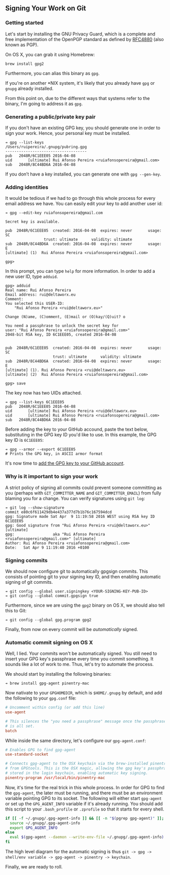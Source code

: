 ## Signing Your Work on Git

### Getting started

Let's start by installing the GNU Privacy Guard, which is a complete and free
implementation of the OpenPGP standard as defined by [RFC4880][1] (also known as
PGP).

On OS X, you can grab it using Homebrew:

    brew install gpg2

Furthermore, you can alias this binary as `gpg`.

If you're on another *NIX system, it's likely that you already have `gpg` or
`gnupg` already installed.

[1]: http://www.ietf.org/rfc/rfc4880.txt

From this point on, due to the different ways that systems refer to the binary,
I'm going to address it as `gpg`.

### Generating a public/private key pair

If you don't have an existing GPG key, you should generate one in order to sign
your work. Hence, your personal key must be installed.

```
➔ gpg --list-keys
/Users/ruipereira/.gnupg/pubring.gpg
------------------------------------
pub   2048R/6C1EEE05 2016-04-08
uid       [ultimate] Rui Afonso Pereira <ruiafonsopereira@gmail.com>
sub   2048R/8C44BD6A 2016-04-08
```

If you don’t have a key installed, you can generate one with `gpg --gen-key`.

### Adding identities

It would be tedious if we had to go through this whole process for every email
address we have. You can easily edit your key to add another user id:

    ➔ gpg --edit-key ruiafonsopereira@gmail.com

    Secret key is available.

    pub  2048R/6C1EEE05  created: 2016-04-08  expires: never       usage: SC
                     trust: ultimate      validity: ultimate
    sub  2048R/8C44BD6A  created: 2016-04-08  expires: never       usage: E
    [ultimate] (1)  Rui Afonso Pereira <ruiafonsopereira@gmail.com>

    gpg>

In this prompt, you can type `help` for more information. In order to add a new
user ID, type `adduid`.

    gpg> adduid
    Real name: Rui Afonso Pereira
    Email address: rui@deltaworx.eu
    Comment:
    You selected this USER-ID:
        "Rui Afonso Pereira <rui@deltaworx.eu>"

    Change (N)ame, (C)omment, (E)mail or (O)kay/(Q)uit? o

    You need a passphrase to unlock the secret key for
    user: "Rui Afonso Pereira <ruiafonsopereira@gmail.com>"
    2048-bit RSA key, ID 6C1EEE05, created 2016-04-08


    pub  2048R/6C1EEE05  created: 2016-04-08  expires: never       usage: SC
                         trust: ultimate      validity: ultimate
    sub  2048R/8C44BD6A  created: 2016-04-08  expires: never       usage: E
    [ultimate] (1). Rui Afonso Pereira <rui@deltaworx.eu>
    [ultimate] (2)  Rui Afonso Pereira <ruiafonsopereira@gmail.com>

    gpg> save

The key now has two UIDs attached.

    ➔ gpg --list-keys 6C1EEE05
    pub   2048R/6C1EEE05 2016-04-08
    uid       [ultimate] Rui Afonso Pereira <rui@deltaworx.eu>
    uid       [ultimate] Rui Afonso Pereira <ruiafonsopereira@gmail.com>
    sub   2048R/8C44BD6A 2016-04-08

Before adding the key to your GitHub accound, paste the text below, substituting
in the GPG key ID you'd like to use. In this example, the GPG key ID is
`6C1EEE05`:

    ➔ gpg --armor --export 6C1EEE05
    # Prints the GPG key, in ASCII armor format

It's now time to [add the GPG key to your GitHub
account](https://help.github.com/articles/adding-a-new-gpg-key-to-your-github-account).

### Why is it important to sign your work

A strict policy of signing all commits could prevent someone committing as you
(perhaps with `GIT_COMMITTER_NAME` and `GIT_COMMITTER_EMAIL`) from fully blaming
you for a change. You can verify signatures using `git log`:

    ➔ git log --show-signature
    commit e80c6f611429db4e437a377d7b1b76c167594dcd
    gpg: Signature made Sat Apr  9 11:19:58 2016 WEST using RSA key ID 6C1EEE05
    gpg: Good signature from "Rui Afonso Pereira <rui@deltaworx.eu>" [ultimate]
    gpg:                 aka "Rui Afonso Pereira <ruiafonsopereira@gmail.com>" [ultimate]
    Author: Rui Afonso Pereira <ruiafonsopereira@gmail.com>
    Date:   Sat Apr 9 11:19:40 2016 +0100

### Signing commits

We should now configure git to automatically gpgsign commits. This consists of
pointing git to your signing key ID, and then enabling automatic signing of
git commits.

    ➔ git config --global user.signingkey <YOUR-SIGNING-KEY-PUB-ID>
    ➔ git config --global commit.gpgsign true

Furthermore, since we are using the `gpg2` binary on OS X, we should also tell
this to Git:

    ➔ git config --global gpg.program gpg2

Finally, from now on every commit will be _automatically_ signed.

### Automatic commit signing on OS X

Well, I lied. Your commits won't be automatically signed. You still need to
insert your GPG key's passphrase every time you commit something. It sounds like
a lot of work to me. Thus, let's try to automate the process.

We should start by installing the following binaries:

    ➔ brew install gpg-agent pinentry-mac

Now nativate to your `GPGHOMEDIR`, which is `$HOME/.gnupg` by default, and add
the following to your `gpg.conf` file:

```conf
# Uncomment within config (or add this line)
use-agent

# This silences the "you need a passphrase" message once the passphrase handling
# is all set.
batch
```

While inside the same directory, let's configure our `gpg-agent.conf`:

```conf
# Enables GPG to find gpg-agent
use-standard-socket

# Connects gpg-agent to the OSX keychain via the brew-installed pinentry program
# from GPGtools. This is the OSX magic, allowing the gpg key's passphrase to be
# stored in the login keychain, enabling automatic key signing.
pinentry-program /usr/local/bin/pinentry-mac
```

Now, it's time for the real trick in this whole process. In order for GPG to
find the `gpg-agent`, the later must be running, and there must be an
environment variable pointing GPG to its socket. The following will either start
`gpg-agent` or set up the `GPG_AGENT_INFO` variable if it's already running. You
should add this script to your `.bash_profile` or `.zprofile` so that it starts
for every shell.

```bash
if [[ -f ~/.gnupg/.gpg-agent-info ]] && [[ -n "$(pgrep gpg-agent)" ]]; then
  source ~/.gnupg/.gpg-agent-info
  export GPG_AGENT_INFO
else
  eval $(gpg-agent --daemon --write-env-file ~/.gnupg/.gpg-agent-info)
fi
```

The high level diagram for the automatic signing is thus `git -> gpg ->
shell/env variable -> gpg-agent -> pinentry -> keychain`.

Finally, we are ready to roll.
